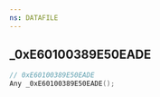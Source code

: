 ```yaml
---
ns: DATAFILE
---
```

## _0xE60100389E50EADE

```c
// 0xE60100389E50EADE
Any _0xE60100389E50EADE();
```

